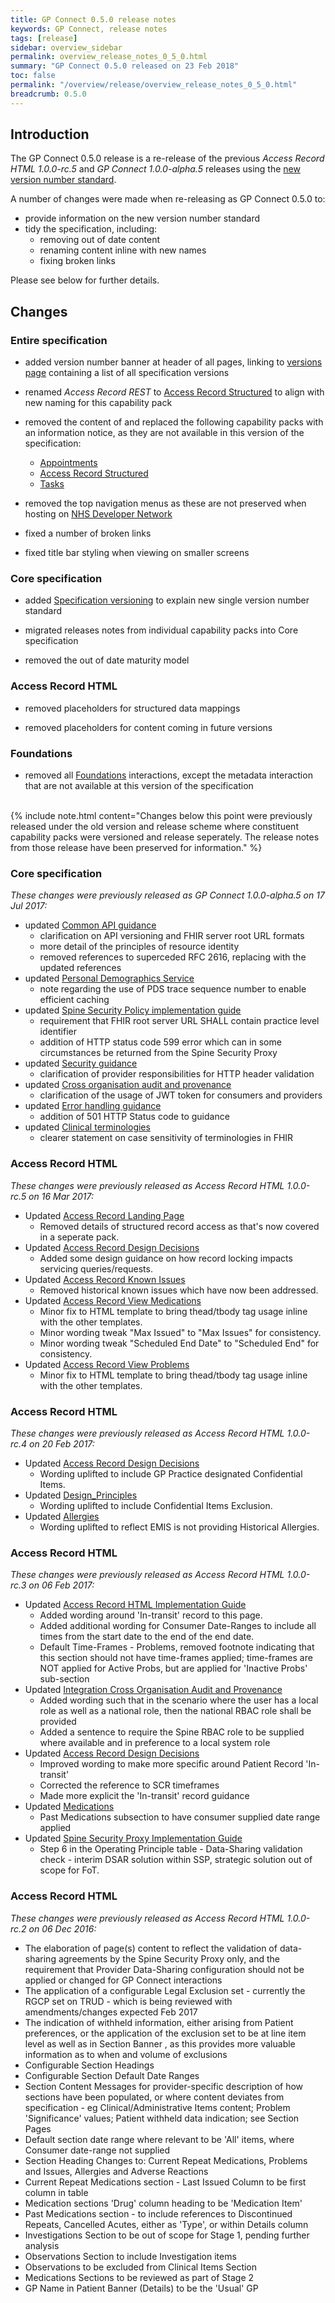 ```yaml
---
title: GP Connect 0.5.0 release notes
keywords: GP Connect, release notes
tags: [release]
sidebar: overview_sidebar
permalink: overview_release_notes_0_5_0.html
summary: "GP Connect 0.5.0 released on 23 Feb 2018"
toc: false
permalink: "/overview/release/overview_release_notes_0_5_0.html"
breadcrumb: 0.5.0
---
```


## Introduction ##

The GP Connect 0.5.0 release is a re-release of the previous *Access Record HTML 1.0.0-rc.5* and *GP Connect 1.0.0-alpha.5* releases using the [new version number standard](design_product_versioning).

A number of changes were made when re-releasing as GP Connect 0.5.0 to: 

- provide information on the new version number standard
- tidy the specification, including:
	- removing out of date content
	- renaming content inline with new names
	- fixing broken links

Please see below for further details.

## Changes ##

### Entire specification ###

- added version number banner at header of all pages, linking to [versions page](https://developer.nhs.uk/gp-connect-specification-versions/) containing a list of all specification versions

- renamed *Access Record REST* to [Access Record Structured](accessrecord_rest.html) to align with new naming for this capability pack

- removed the content of and replaced the following capability packs with an information notice, as they are not available in this version of the specification:
	- [Appointments](appointments.html)
	- [Access Record Structured](accessrecord_rest.html)
	- [Tasks](tasks.html)

- removed the top navigation menus as these are not preserved when hosting on [NHS Developer Network](https://developer.nhs.uk)

- fixed a number of broken links

- fixed title bar styling when viewing on smaller screens

### Core specification ###

- added [Specification versioning](design_product_versioning.html) to explain new single version number standard

- migrated releases notes from individual capability packs into Core specification

- removed the out of date maturity model

### Access Record HTML ###

- removed placeholders for structured data mappings

- removed placeholders for content coming in future versions

### Foundations ###

- removed all [Foundations](foundations.html) interactions, except the metadata interaction that are not available at this version of the specification


<br/>
{% include note.html content="Changes below this point were previously released under the old version and release scheme where constituent capability packs were versioned and release seperately.  The release notes from those release have been preserved for information." %}

### Core specification

*These changes were previously released as GP Connect 1.0.0-alpha.5 on 17 Jul 2017:*

- updated [Common API guidance](development_fhir_api_guidance.html)
	- clarification on API versioning and FHIR server root URL formats
	- more detail of the principles of resource identity
	- removed references to superceded RFC 2616, replacing with the updated references
- updated [Personal Demographics Service](integration_personal_demographic_service.html)
	- note regarding the use of PDS trace sequence number to enable efficient caching
- updated [Spine Security Policy implementation guide](integration_spine_security_proxy_implementation_guide.html)
	- requirement that FHIR root server URL SHALL contain practice level identifier
	- addition of HTTP status code 599 error which can in some circumstances be returned from the Spine Security Proxy
- updated [Security guidance](development_api_security_guidance.html)
	- clarification of provider responsibilities for HTTP header validation
- updated [Cross organisation audit and provenance](integration_cross_organisation_audit_and_provenance.html)
	- clarification of the usage of JWT token for consumers and providers
- updated [Error handling guidance](development_fhir_error_handling_guidance.html)
	- addition of 501 HTTP Status code to guidance
- updated [Clinical terminologies](design_clinical_terminologies.html)
	- clearer statement on case sensitivity of terminologies in FHIR

	
### Access Record HTML

*These changes were previously released as Access Record HTML 1.0.0-rc.5 on 16 Mar 2017:*

- Updated [Access Record Landing Page](accessrecord.html)
  - Removed details of structured record access as that's now covered in a seperate pack.
- Updated [Access Record Design Decisions](accessrecord_design.html)
  - Added some design guidance on how record locking impacts servicing queries/requests.
- Updated [Access Record Known Issues](accessrecord_known_issues.html)
  - Removed historical known issues which have now been addressed.
- Updated [Access Record View Medications](accessrecord_view_medications.html)
  - Minor fix to HTML template to bring thead/tbody tag usage inline with the other templates.
  - Minor wording tweak "Max Issued" to "Max Issues" for consistency.
  - Minor wording tweak "Scheduled End Date" to "Scheduled End" for consistency.
- Updated [Access Record View Problems](accessrecord_view_problems.html)
  - Minor fix to HTML template to bring thead/tbody tag usage inline with the other templates.

  
### Access Record HTML

*These changes were previously released as Access Record HTML 1.0.0-rc.4 on 20 Feb 2017:*

- Updated [Access Record Design Decisions](accessrecord_design.html)
  - Wording uplifted to include GP Practice designated Confidential Items.
- Updated [Design_Principles](designprinciples_ig_principles.html)
  - Wording uplifted to include Confidential Items Exclusion.
- Updated [Allergies](accessrecord_view_allergies.html)
  - Wording uplifted to reflect EMIS is not providing Historical Allergies.

### Access Record HTML

*These changes were previously released as Access Record HTML 1.0.0-rc.3 on 06 Feb 2017:*

- Updated [Access Record HTML Implementation Guide](accessrecord_development_html_implementation_guide.html)  
  - Added wording around 'In-transit' record to this page.
  - Added additional wording for Consumer Date-Ranges to include all times from the start date to the end of the end date.
  - Default Time-Frames -  Problems, removed footnote indicating that this section should not have time-frames applied;  time-frames are NOT applied for Active Probs, but are applied for 'Inactive Probs' sub-section
- Updated [Integration Cross Organisation Audit and Provenance](integration_cross_organisation_audit_and_provenance.html)
  - Added wording such that in the scenario where the user has a local role as well as a national role, then the national RBAC role shall be provided
  - Added a sentence to require the Spine RBAC role to be supplied where available and in preference to a local system role
- Updated [Access Record Design Decisions](accessrecord_design.html)
  - Improved wording to make more specific around Patient Record 'In-transit'
  - Corrected the reference to SCR timeframes 
  - Made more explicit the 'In-transit' record guidance
- Updated [Medications](accessrecord_view_medications.html)
  - Past Medications subsection to have consumer supplied date range applied
- Updated [Spine Security Proxy Implementation Guide](integration_spine_security_proxy_implementation_guide.html)
  - Step 6 in the Operating Principle table - Data-Sharing validation check - interim DSAR solution within SSP, strategic solution out of scope for FoT.

### Access Record HTML

*These changes were previously released as Access Record HTML 1.0.0-rc.2 on 06 Dec 2016:*

- The elaboration of page(s) content to reflect the validation of data-sharing agreements by the Spine Security Proxy only, and the requirement that Provider Data-Sharing configuration should not be applied or changed for GP Connect interactions 
- The application of a configurable Legal Exclusion set - currently the RGCP set on TRUD -  which is being reviewed with amendments/changes expected Feb 2017
- The indication of withheld information, either arising from Patient preferences, or the application of the exclusion set to be at line item level as well as in Section Banner , as this provides more valuable information as to when and volume of exclusions
- Configurable Section Headings
- Configurable Section Default Date Ranges
- Section Content Messages for provider-specific description of how sections have been populated, or where content deviates from specification - eg Clinical/Administrative Items content; Problem 'Significance' values;  Patient withheld data indication;   see Section Pages
- Default section date range where relevant to be 'All' items, where Consumer date-range not supplied
- Section Heading Changes to: Current Repeat Medications, Problems and Issues, Allergies and Adverse Reactions
- Current Repeat Medications section - Last Issued Column to be first column in table
- Medication sections 'Drug' column heading to be 'Medication Item'
- Past Medications section - to include references to Discontinued Repeats, Cancelled Acutes, either as 'Type', or within Details column
- Investigations Section to be out of scope for Stage 1, pending further analysis
- Observations Section to include Investigation items
- Observations to be excluded from Clinical Items Section
- Medications Sections to be reviewed as part of Stage 2
- GP Name in Patient Banner (Details) to be the 'Usual' GP
